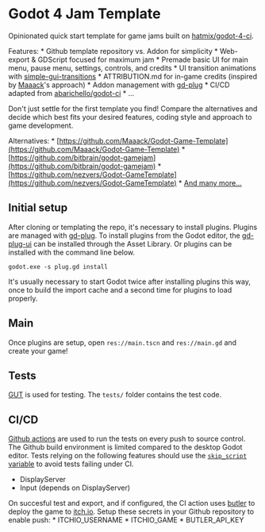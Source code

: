 # Godot 4 Jam Template

Opinionated quick start template for game jams built on [hatmix/godot-4-ci](https://github.com/hatmix/godot-4-ci).

Features:
	* Github template repository vs. Addon for simplicity
	* Web-export & GDScript focused for maximum jam
	* Premade basic UI for main menu, pause menu, settings, controls, and credits
	* UI transition animations with [simple-gui-transitions](https://github.com/murikistudio/simple-gui-transitions)
	* ATTRIBUTION.md for in-game credits (inspired by [Maaack](https://github.com/Maaack/Godot-Game-Template/blob/main/ATTRIBUTION.md)'s approach)
	* Addon management with [gd-plug](https://github.com/imjp94/gd-plug)
	* CI/CD adapted from [abarichello/godot-ci](https://github.com/abarichello/godot-ci)
	* ...

Don't just settle for the first template you find! Compare the alternatives and decide which best fits your desired features, coding style and approach to game development.

Alternatives:
	* [https://github.com/Maaack/Godot-Game-Template](https://github.com/Maaack/Godot-Game-Template)
	* [https://github.com/bitbrain/godot-gamejam](https://github.com/bitbrain/godot-gamejam)
	* [https://github.com/nezvers/Godot-GameTemplate](https://github.com/nezvers/Godot-GameTemplate)
	* [And many more...](https://godotengine.org/asset-library/asset?filter=template&category=&godot_version=&cost=&sort=updated)

## Initial setup

After cloning or templating the repo, it's necessary to install plugins. Plugins are managed with [gd-plug](https://github.com/imjp94/gd-plug). To install plugins from the Godot editor, the [gd-plug-ui](https://github.com/imjp94/gd-plug-ui) can be installed through the Asset Library. Or plugins can be installed with the command line below.
```
godot.exe -s plug.gd install
```
It's usually necessary to start Godot twice after installing plugins this way, once to build the import cache and a second time for plugins to load properly.

## Main

Once plugins are setup, open `res://main.tscn` and `res://main.gd` and create your game!

## Tests

[GUT](https://github.com/bitwes/Gut) is used for testing. The `tests/` folder contains the test code.

## CI/CD

[Github actions](https://docs.github.com/actions) are used to run the tests on every push to source control. The Github build environment is limited compared to the desktop Godot editor. Tests relying on the following features should use the [`skip_script` variable](https://gut.readthedocs.io/en/latest/New-For-Godot-4.html#what-s-new-changed-in-gut-9-0-0-for-godot-4-0) to avoid tests failing under CI.
* DisplayServer
* Input (depends on DisplayServer)

On succesful test and export, and if configured, the CI action uses [butler](https://itch.io/docs/butler/) to deploy the game to [itch.io](https://itch.io).  Setup these secrets in your Github repository to enable push:
	* ITCHIO_USERNAME
	* ITCHIO_GAME
	* BUTLER_API_KEY

